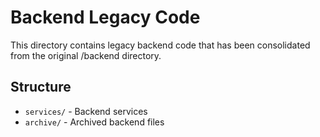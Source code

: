 # Backend Legacy Code
This directory contains legacy backend code that has been consolidated from the original /backend directory.

## Structure
- `services/` - Backend services
- `archive/` - Archived backend files
